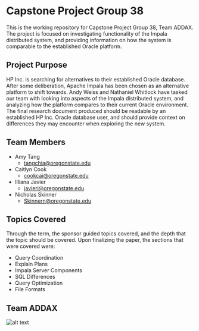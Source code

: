 # Capstone Project Group 38
This is the working repository for Capstone Project Group 38, Team ADDAX. The project is focused on investigating functionality of the Impala distributed system, and providing information on how the system is comparable to the established Oracle platform.

## Project Purpose
HP Inc. is searching for alternatives to their established Oracle database. After some deliberation, Apache Impala has been chosen as an alternative platform to shift towards. Andy Weiss and Nathaniel Whitlock have tasked our team with looking into aspects of the Impala distributed system, and analyzing how the platform compares to their current Oracle environment. The final research document produced should be readable by an established HP Inc. Oracle database user, and should provide context on differences they may encounter when exploring the new system. 

## Team Members
- Amy Tang
  - tangchia@oregonstate.edu
- Caitlyn Cook
  - cookcai@oregonstate.edu
- Illiana Javier
  - javieri@oregonstate.edu
- Nicholas Skinner
  - Skinnern@oregonstate.edu

## Topics Covered
Through the term, the sponsor guided topics covered, and the depth that the topic should be covered. Upon finalizing the paper, the sections that were covered were:
- Query Coordination
- Explain Plans
- Impala Server Components
- SQL Differences
- Query Optimization
- File Formats


## Team ADDAX
![alt text](https://upload.wikimedia.org/wikipedia/commons/thumb/8/8d/A_big_male_Addax_showing_as_the_power_of_his_horns.jpg/1200px-A_big_male_Addax_showing_as_the_power_of_his_horns.jpg)
